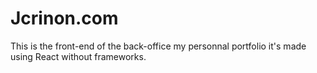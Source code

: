 # Jcrinon.com
This is the front-end of the back-office my personnal portfolio it's made using React without frameworks.